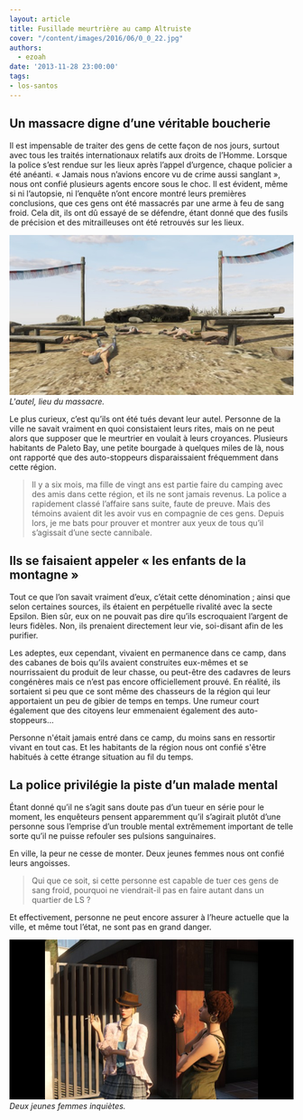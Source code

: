```yaml
---
layout: article
title: Fusillade meurtrière au camp Altruiste
cover: "/content/images/2016/06/0_0_22.jpg"
authors:
  - ezoah
date: '2013-11-28 23:00:00'
tags:
- los-santos
---
```


## Un massacre digne d’une véritable boucherie

Il est impensable de traiter des gens de cette façon de nos jours, surtout avec tous les traités internationaux relatifs aux droits de l’Homme. Lorsque la police s’est rendue sur les lieux après l’appel d’urgence, chaque policier a été anéanti. « Jamais nous n’avions encore vu de crime aussi sanglant », nous ont confié plusieurs agents encore sous le choc. Il est évident, même si ni l’autopsie, ni l’enquête n’ont encore montré leurs premières conclusions, que ces gens ont été massacrés par une arme à feu de sang froid. Cela dit, ils ont dû essayé de se défendre, étant donné que des fusils de précision et des mitrailleuses ont été retrouvés sur les lieux.

![L'autel, lieu du massacre.](/content/images/2016/06/0_0_23.jpg)
_L'autel, lieu du massacre._

Le plus curieux, c’est qu’ils ont été tués devant leur autel. Personne de la ville ne savait vraiment en quoi consistaient leurs rites, mais on ne peut alors que supposer que le meurtrier en voulait à leurs croyances. Plusieurs habitants de Paleto Bay, une petite bourgade à quelques miles de là, nous ont rapporté que des auto-stoppeurs disparaissaient fréquemment dans cette région.

> Il y a six mois, ma fille de vingt ans est partie faire du camping avec des amis dans cette région, et ils ne sont jamais revenus. La police a rapidement classé l’affaire sans suite, faute de preuve. Mais des témoins avaient dit les avoir vus en compagnie de ces gens. Depuis lors, je me bats pour prouver et montrer aux yeux de tous qu’il s’agissait d’une secte cannibale.

## Ils se faisaient appeler « les enfants de la montagne »

Tout ce que l’on savait vraiment d’eux, c’était cette dénomination ; ainsi que selon certaines sources, ils étaient en perpétuelle rivalité avec la secte Epsilon. Bien sûr, eux on ne pouvait pas dire qu’ils escroquaient l’argent de leurs fidèles. Non, ils prenaient directement leur vie, soi-disant afin de les purifier.

Les adeptes, eux cependant, vivaient en permanence dans ce camp, dans des cabanes de bois qu’ils avaient construites eux-mêmes et se nourrissaient du produit de leur chasse, ou peut-être des cadavres de leurs congénères mais ce n’est pas encore officiellement prouvé. En réalité, ils sortaient si peu que ce sont même des chasseurs de la région qui leur apportaient un peu de gibier de temps en temps. Une rumeur court également que des citoyens leur emmenaient également des auto-stoppeurs…

Personne n'était jamais entré dans ce camp, du moins sans en ressortir vivant en tout cas. Et les habitants de la région nous ont confié s'être habitués à cette étrange situation au fil du temps.

## La police privilégie la piste d’un malade mental

Étant donné qu’il ne s’agit sans doute pas d’un tueur en série pour le moment, les enquêteurs pensent apparemment qu’il s’agirait plutôt d’une personne sous l’emprise d’un trouble mental extrêmement important de telle sorte qu’il ne puisse refouler ses pulsions sanguinaires.

En ville, la peur ne cesse de monter. Deux jeunes femmes nous ont confié leurs angoisses.

> Qui que ce soit, si cette personne est capable de tuer ces gens de sang froid, pourquoi ne viendrait-il pas en faire autant dans un quartier de LS ?

Et effectivement, personne ne peut encore assurer à l’heure actuelle que la ville, et même tout l’état, ne sont pas en grand danger.

![Deux jeunes femmes inquiètes.](/content/images/2016/06/0_0_24.jpg)
_Deux jeunes femmes inquiètes._